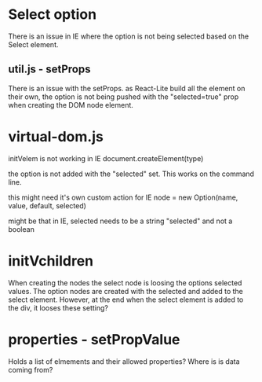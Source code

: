 # Select option

There is an issue in IE where the option is not being selected based on the Select element.

## util.js - setProps
There is an issue with the setProps. as React-Lite build all the element on their own, the option is not being pushed with the "selected=true" prop 
when creating the DOM node element.

# virtual-dom.js
initVelem is not working in IE
document.createElement(type)

the option is not added with the "selected" set. This works on the command line.

this might need it's own custom action for IE
node = new Option(name, value, default, selected)

might be that in IE, selected needs to be a string "selected" and not a boolean

# initVchildren
When creating the nodes the select node is loosing the options selected values.
The option nodes are created with the selected and added to the select element.
However, at the end when the select element is added to the div, it looses these setting?


# properties - setPropValue
Holds a list of elmements and their allowed properties?
Where is is data coming from?

